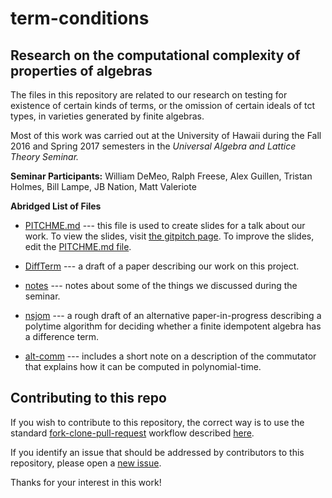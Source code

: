 # term-conditions

## Research on the computational complexity of properties of algebras

The files in this repository are related to our research on testing
for existence of certain kinds of terms, or the omission of certain
ideals of tct types, in varieties generated by finite algebras.

Most of this work was carried out at the University of Hawaii during
the Fall 2016 and Spring 2017 semesters in the *Universal Algebra and
Lattice Theory Seminar.*

**Seminar Participants:** William DeMeo, Ralph Freese, Alex Guillen, Tristan Holmes, Bill Lampe, JB Nation, Matt Valeriote

**Abridged List of Files**

+ [PITCHME.md](https://github.com/UniversalAlgebra/term-conditions/blob/master/PITCHME.md) --- this file is used to create slides for a talk about our work.  To view the slides, visit [the gitpitch page](https://gitpitch.com/UniversalAlgebra/term-conditions).  To improve the slides, edit the [PITCHME.md file](https://github.com/UniversalAlgebra/term-conditions/blob/master/PITCHME.md).

+ [DiffTerm](https://github.com/UniversalAlgebra/term-conditions/tree/master/DiffTerm) --- a draft of a paper describing our work on this project.

+ [notes](https://bitbucket.org/universalalgebra/diff-term-existence/src/094bad9d1f14ca5aee7add9292240b572c813640/notes/?at=master) --- notes about some of the things we discussed during the seminar.

+ [nsjom](https://bitbucket.org/universalalgebra/diff-term-existence/src/094bad9d1f14ca5aee7add9292240b572c813640/nsjom/?at=master) --- a rough draft of an alternative paper-in-progress describing a polytime algorithm for deciding whether a finite idempotent algebra has a difference term.

+ [alt-comm](https://bitbucket.org/universalalgebra/diff-term-existence/src/094bad9d1f14ca5aee7add9292240b572c813640/alt-comm/?at=master) --- includes a short note on a description of the commutator that explains how it can be computed in polynomial-time.


## Contributing to this repo

If you wish to contribute to this repository, the correct way is to use the
standard [fork-clone-pull-request](https://gist.github.com/Chaser324/ce0505fbed06b947d962) workflow described [here](https://gist.github.com/Chaser324/ce0505fbed06b947d962).

If you identify an issue that should be addressed by contributors to this repository, please open a [new issue](https://github.com/UniversalAlgebra/term-conditions/issues/new).

Thanks for your interest in this work! 
